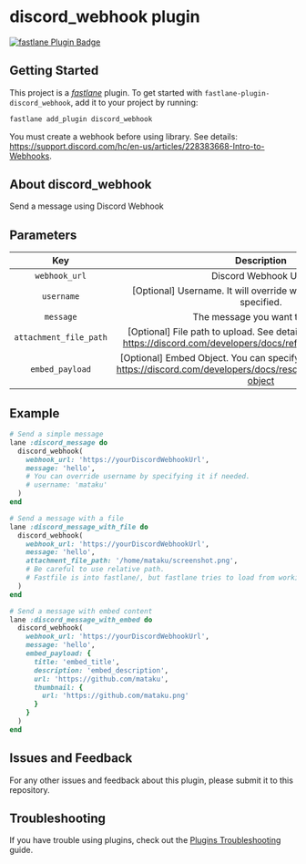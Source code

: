 # discord_webhook plugin

[![fastlane Plugin Badge](https://rawcdn.githack.com/fastlane/fastlane/master/fastlane/assets/plugin-badge.svg)](https://rubygems.org/gems/fastlane-plugin-discord_webhook)

## Getting Started

This project is a [_fastlane_](https://github.com/fastlane/fastlane) plugin. To get started with `fastlane-plugin-discord_webhook`, add it to your project by running:

```bash
fastlane add_plugin discord_webhook
```

You must create a webhook before using library. See details: https://support.discord.com/hc/en-us/articles/228383668-Intro-to-Webhooks.

## About discord_webhook

Send a message using Discord Webhook

## Parameters

| Key | Description |
| :--: | :--: |
| `webhook_url` | Discord Webhook URL. |
| `username` | [Optional] Username. It will override webhook's username if specified. |
| `message`  | The message you want to send. |
| `attachment_file_path` | [Optional] File path to upload. See details for supported types: https://discord.com/developers/docs/reference#uploading-files |
| `embed_payload` | [Optional] Embed Object. You can specify one object. See details: https://discord.com/developers/docs/resources/message#embed-object |

## Example

```ruby
# Send a simple message
lane :discord_message do
  discord_webhook(
    webhook_url: 'https://yourDiscordWebhookUrl',
    message: 'hello',
    # You can override username by specifying it if needed.
    # username: 'mataku'
  )
end
```

```ruby
# Send a message with a file
lane :discord_message_with_file do
  discord_webhook(
    webhook_url: 'https://yourDiscordWebhookUrl',
    message: 'hello',
    attachment_file_path: '/home/mataku/screenshot.png',
    # Be careful to use relative path.
    # Fastfile is into fastlane/, but fastlane tries to load from working directory.
  )
end
```

```ruby
# Send a message with embed content
lane :discord_message_with_embed do
  discord_webhook(
    webhook_url: 'https://yourDiscordWebhookUrl',
    message: 'hello',
    embed_payload: {
      title: 'embed_title',
      description: 'embed_description',
      url: 'https://github.com/mataku',
      thumbnail: {
        url: 'https://github.com/mataku.png'
      }
    }
  )
end
```

## Issues and Feedback

For any other issues and feedback about this plugin, please submit it to this repository.

## Troubleshooting

If you have trouble using plugins, check out the [Plugins Troubleshooting](https://docs.fastlane.tools/plugins/plugins-troubleshooting/) guide.
